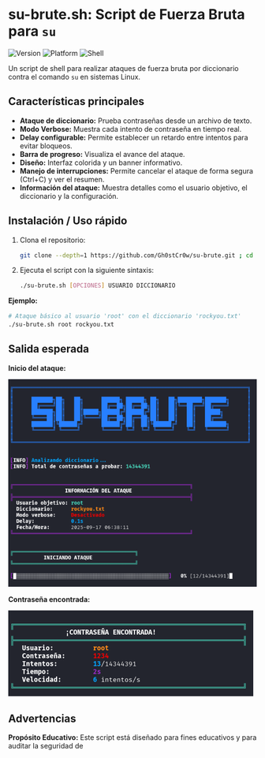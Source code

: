 # su-brute.sh: Script de Fuerza Bruta para `su`

![Version](https://img.shields.io/badge/version-1.1-blue.svg)
![Platform](https://img.shields.io/badge/platform-Linux-red.svg)
![Shell](https://img.shields.io/badge/shell-bash-yellow.svg)


Un script de shell para realizar ataques de fuerza bruta por diccionario contra el comando `su` en sistemas Linux.

## Características principales

*   **Ataque de diccionario:** Prueba contraseñas desde un archivo de texto.
*   **Modo Verbose:** Muestra cada intento de contraseña en tiempo real.
*   **Delay configurable:** Permite establecer un retardo entre intentos para evitar bloqueos.
*   **Barra de progreso:** Visualiza el avance del ataque.
*   **Diseño:** Interfaz colorida y un banner informativo.
*   **Manejo de interrupciones:** Permite cancelar el ataque de forma segura (Ctrl+C) y ver el resumen.
*   **Información del ataque:** Muestra detalles como el usuario objetivo, el diccionario y la configuración.

## Instalación / Uso rápido

1.  Clona el repositorio:
    ```bash
    git clone --depth=1 https://github.com/Gh0stCr0w/su-brute.git ; cd "su-brute" ; chmod +x su-brute.sh
    ```

2.  Ejecuta el script con la siguiente sintaxis:
    ```bash
    ./su-brute.sh [OPCIONES] USUARIO DICCIONARIO
    ```

**Ejemplo:**
```bash
# Ataque básico al usuario 'root' con el diccionario 'rockyou.txt'
./su-brute.sh root rockyou.txt
```

## Salida esperada

**Inicio del ataque:**

![Inicio del ataque](img/inicio_ataque.png)

**Contraseña encontrada:**

![Contraseña encontrada](img/password_encontrada.png)

## Advertencias

**Propósito Educativo:** Este script está diseñado para fines educativos y para auditar la seguridad de 

